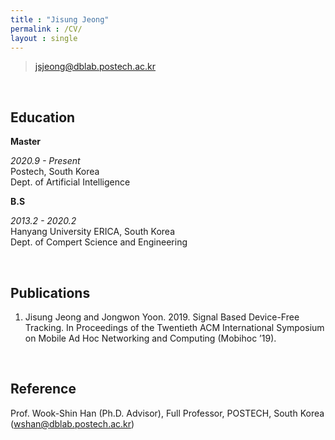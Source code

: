 ```yaml
---
title : "Jisung Jeong"
permalink : /CV/
layout : single
---
```


> jsjeong@dblab.postech.ac.kr

<br/>

## Education

**Master**   

*2020.9 - Present*   
Postech, South Korea   
Dept. of Artificial Intelligence

**B.S**

*2013.2 - 2020.2*  
Hanyang University ERICA, South Korea  
Dept. of Compert Science and Engineering

<br/>

## Publications

1. Jisung Jeong and Jongwon Yoon. 2019. Signal Based Device-Free Tracking. In Proceedings of the Twentieth ACM International Symposium on Mobile Ad Hoc Networking and Computing (Mobihoc ’19).

<br/>

## Reference

Prof. Wook-Shin Han (Ph.D. Advisor), Full Professor, POSTECH, South Korea (wshan@dblab.postech.ac.kr) 